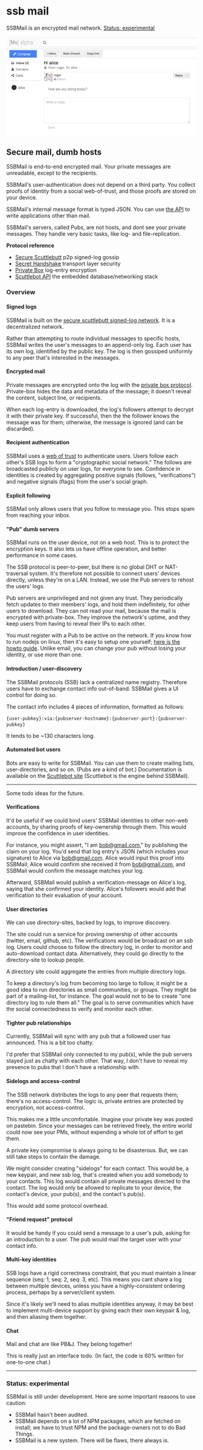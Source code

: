 # ssb mail

SSBMail is an encrypted mail network. [Status: experimental](#status-experimental)

![screenshot.png](screenshot.png)

## Secure mail, dumb hosts

SSBMail is end-to-end encrypted mail.
Your private messages are unreadable, except to the recipients.

SSBMail's user-authentication does not depend on a third party.
You collect proofs of identity from a social web-of-trust, and those proofs are stored on your device.

SSBMail's internal message format is typed JSON.
You can use [the API](https://scuttlebot.io/docs/basics/open-a-client.html) to write applications other than mail.

SSBMail's servers, called Pubs, are not hosts, and dont see your private messages.
They handle very basic tasks, like log- and file-replication.

**Protocol reference**
 - [Secure Scuttlebutt](https://scuttlebot.io/more/protocols/secure-scuttlebutt.html) p2p signed-log gossip
 - [Secret Handshake](https://scuttlebot.io/more/protocols/secret-handshake.html) transport layer security
 - [Private Box](https://scuttlebot.io/more/protocols/private-box.html) log-entry encryption
 - [Scuttlebot API](https://scuttlebot.io/) the embedded database/networking stack


### Overview

#### Signed logs

SSBMail is built on the [secure scuttlebutt signed-log network](https://scuttlebot.io/more/protocols/secure-scuttlebutt.html).
It is a decentralized network.

Rather than attempting to route individual messages to specific hosts, SSBMail writes the user's messages to an append-only log.
Each user has its own log, identified by the public key.
The log is then gossiped uniformly to any peer that's interested in the messages.

#### Encrypted mail

Private messages are encrypted onto the log with the [private box protocol](https://scuttlebot.io/more/protocols/private-box.html).
Private-box hides the data and metadata of the message; it doesn't reveal the content, subject line, or recipients.

When each log-entry is downloaded, the log's followers attempt to decrypt it with their private key.
If successful, then the the follower knows the message was for them; otherwise, the message is ignored (and can be discarded).

#### Recipient authentication

SSBMail uses a [web of trust](https://en.wikipedia.org/wiki/Web_of_trust) to authenticate users.
Users follow each other's SSB logs to form a "cryptographic social network."
The follows are broadcasted publicly on user logs, for everyone to see.
Confidence in identities is created by aggregating positive signals (follows, "verifications") and negative signals (flags) from the user's social graph.

#### Explicit following

SSBMail only allows users that you follow to message you.
This stops spam from reaching your inbox.

#### "Pub" dumb servers

SSBMail runs on the user device, not on a web host.
This is to protect the encryption keys.
It also lets us have offline operation, and better performance in some cases.

The SSB protocol is peer-to-peer, but there is no global DHT or NAT-traversal system.
It's therefore not possible to connect users' devices directly, unless they're on a LAN.
Instead, we use the Pub servers to rehost the users' logs.

Pub servers are unprivileged and not given any trust.
They periodically fetch updates to their members' logs, and hold them indefinitely, for other users to download.
They can not read your mail, because the mail is encrypted with private-box.
They improve the network's uptime, and they keep users from having to reveal their IPs to each other.

You must register with a Pub to be active on the network.
If you know how to run nodejs on linux, then it's easy to setup one yourself; [here is the howto guide](https://scuttlebot.io/docs/config/create-a-pub.html).
Unlike email, you can change your pub without losing your identity, or use more than one.

#### Introduction / user-discovery

The SSBMail protocols (SSB) lack a centralized name registry.
Therefore users have to exchange contact info out-of-band.
SSBMail gives a UI control for doing so.

The contact info includes 4 pieces of information, formatted as follows:

```
{user-pubkey}:via:{pubserver-hostname}:{pubserver-port}:{pubserver-pubkey}
```

It tends to be ~130 characters long.


#### Automated bot users

Bots are easy to write for SSBMail.
You can use them to create mailing lists, user-directories, and so on.
(Pubs are a kind of bot.)
Documentation is available on the [Scuttlebot site](https://scuttlebot.io/) (Scuttlebot is the engine behind SSBMail).


---


Some todo ideas for the future.


#### Verifications

It'd be useful if we could bind users' SSBMail identities to other non-web accounts, by sharing proofs of key-ownership through them.
This would improve the confidence in user identities.

For instance, you might assert, "I am bob@gmail.com," by publishing the claim on your log.
You'd send that log entry's JSON (which includes your signature) to Alice via bob@gmail.com.
Alice would input this proof into SSBMail; Alice would confirm she received it from bob@gmail.com, and SSBMail would confirm the message matches your log.

Afterward, SSBMail would publish a verification-message on Alice's log, saying that she confirmed your identity.
Alice's followers would add that verification to their evaluation of your account.

#### User directories

We can use directory-sites, backed by logs, to improve discovery.

The site could run a service for proving ownership of other accounts (twitter, email, github, etc).
The verifications would be broadcast on an ssb log.
Users could choose to follow the directory log, in order to monitor and auto-download contact data.
Alternatively, they could go directly to the directory-site to lookup people.

A directory site could aggregate the entries from multiple directory logs.

To keep a directory's log from becoming too large to follow, it might be a good idea to run directories as small communities, or groups.
They might be part of a mailing-list, for instance.
The goal would not to be to create "one directory log to rule them all."
The goal is to serve communities which have the social connectedness to verify and monitor each other.

#### Tighter pub relationships

Currently, SSBMail will sync with any pub that a followed user has announced.
This is a bit too chatty.

I'd prefer that SSBMail only connected to my pub(s), while the pub servers stayed just as chatty with each other.
That way, I don't have to reveal my presence to pubs that I don't have a relationship with.

#### Sidelogs and access-control

The SSB network distributes the logs to any peer that requests them; there's no access-control.
The logic is, private entries are protected by encryption, not access-control.

This makes me a little uncomfortable.
Imagine your private key was posted on pastebin.
Since your messages can be retrieved freely, the entire world could now see your PMs, without expending a whole lot of effort to get them.

A private key compromise is always going to be disasterous.
But, we can still take steps to contain the damage.

We might consider creating "sidelogs" for each contact.
This would be, a new keypair, and new ssb log, that's created when you add somebody to your contacts.
This log would contain all private messages directed to the contact.
The log would only be allowed to replicate to your device, the contact's device, your pub(s), and the contact's pub(s).

This would add some protocol overhead.

#### "Friend request" protocol

It would be handy if you could send a message to a user's pub, asking for an introduction to a user.
The pub would mail the target user with your contact info.

#### Multi-key identities

SSB logs have a rigid correctness constraint, that you must maintain a linear sequence (seq: 1, seq: 2, seq: 3, etc).
This means you cant share a log between multiple devices, unless you have a highly-consistent ordering process, perhaps by a server/client system.

Since it's likely we'll need to alias multiple identities anyway, it may be best to implement multi-device support by giving each their own keypair & log, and then aliasing them together.

#### Chat

Mail and chat are like PB&J.
They belong together!

This is really just an interface todo.
(In fact, the code is 60% written for one-to-one chat.)

---

### Status: experimental

SSBMail is still under development.
Here are some important reasons to use caution:

 - SSBMail hasn't been audited.
 - SSBMail depends on a lot of NPM packages, which are fetched on install; we have to trust NPM and the package-owners not to do Bad Things.
 - SSBMail is a new system. There will be flaws, there always is.

